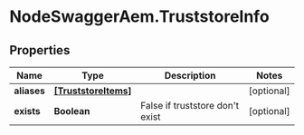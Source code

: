 # NodeSwaggerAem.TruststoreInfo

## Properties
Name | Type | Description | Notes
------------ | ------------- | ------------- | -------------
**aliases** | [**[TruststoreItems]**](TruststoreItems.md) |  | [optional] 
**exists** | **Boolean** | False if truststore don&#39;t exist | [optional] 


